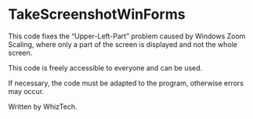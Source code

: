 # TakeScreenshotWinForms

This code fixes the “Upper-Left-Part” problem caused by Windows Zoom Scaling, where only a part of the screen is displayed and not the whole screen.

This code is freely accessible to everyone and can be used.

If necessary, the code must be adapted to the program, otherwise errors may occur.

Written by WhizTech.

